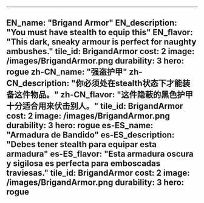 ---

EN_name: "Brigand Armor"
EN_description: "You must have stealth to equip this"
EN_flavor: "This dark, sneaky armour is perfect for naughty ambushes."
tile_id: BrigandArmor
cost: 2
image: /images/BrigandArmor.png
durability: 3
hero: rogue
zh-CN_name: "强盗护甲"
zh-CN_description: "你必须处在stealth状态下才能装备这件物品。"
zh-CN_flavor: "这件隐蔽的黑色护甲十分适合用来伏击别人。"
tile_id: BrigandArmor
cost: 2
image: /images/BrigandArmor.png
durability: 3
hero: rogue
es-ES_name: "Armadura de Bandido"
es-ES_description: "Debes tener stealth para equipar esta armadura"
es-ES_flavor: "Esta armadura oscura y sigilosa es perfecta para emboscadas traviesas."
tile_id: BrigandArmor
cost: 2
image: /images/BrigandArmor.png
durability: 3
hero: rogue
---